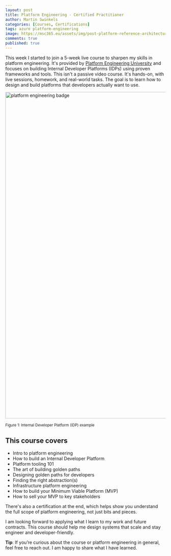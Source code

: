 ```yaml
---
layout: post
title: Platform Engineering - Certified Practitioner
author: Martin Swinkels
categories: [Courses, Certifications]
tags: azure platform-engineering
image: https://msc365.eu/assets/img/post-platform-reference-architecture.png
comments: true
published: true
---
```


<!-- markdownlint-disable -->
This week I started to join a 5-week live course to sharpen my skills in platform engineering. It's provided by <a href="https://university.platformengineering.org/platform-engineering-certified-practitioner" target="_blanc">Platform Engineering University</a> and focuses on building Internal Developer Platforms (IDPs) using proven frameworks and tools. This isn't a passive video course. It's hands-on, with live sessions, homework, and real-world tasks. The goal is to learn how to design and build platforms that developers actually want to use.

<a href="https://msc365.eu/assets/img/post-platform-reference-architecture.png" target="_self"><img alt="platform engineering badge" src="https://msc365.eu/assets/img/post-platform-reference-architecture.png" width="1024"/></a>

<small>Figure 1: Internal Developer Platform (IDP) example</small>

## This course covers

<!-- <a href="https://msc365.eu/assets/img/post-platform-engineering-practitioner-badge.png" target="_self"><img alt="platform engineering badge" src="https://msc365.eu/assets/img/post-platform-engineering-practitioner-badge.png" width="150"/></a>

<small>Figure 2: Practitioner Badge sample</small> -->

- Intro to platform engineering
- How to build an Internal Developer Platform
- Platform tooling 101
- The art of building golden paths
- Designing golden paths for developers
- Finding the right abstraction(s)
- Infrastructure platform engineering
- How to build your Minimum Viable Platform (MVP)
- How to sell your MVP to key stakeholders

There's also a certification at the end, which helps show you understand the full scope of platform engineering, not just bits and pieces.

I am looking forward to applying what I learn to my work and future contracts. This course should help me design systems that scale and stay engineer and developer-friendly.

<div class="tip">
    <p><strong>Tip</strong>: If you’re curious about the course or platform engineering in general, feel free to reach out. I am happy to share what I have learned.</p>
</div>

<!-- markdownlint-enable -->